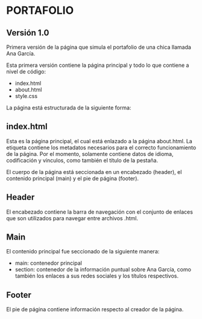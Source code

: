 # PORTAFOLIO

## Versión 1.0
Primera versión de la página que simula el portafolio de una chica llamada Ana García.

Esta primera versión contiene la página principal y todo lo que contiene a nivel de código:
- index.html
- about.html
- style.css

La página está estructurada de la siguiente forma:

## index.html
Esta es la página principal, el cual está enlazado a la página about.html.
La etiqueta </head> contiene los metadatos necesarios para el correcto funcionamiento de la página. Por el momento, solamente contiene datos de idioma, codificación y vínculos, como también el título de la pestaña.

El cuerpo de la página está seccionada en un encabezado (header), el contenido principal (main) y el pie de página (footer).

## Header
El encabezado contiene la barra de navegación con el conjunto de enlaces que son utilizados para navegar entre archivos .html.

## Main
El contenido principal fue seccionado de la siguiente manera:
- main: contenedor principal
- section: contenedor de la información puntual sobre Ana García, como también los enlaces a sus redes sociales y los títulos respectivos.

## Footer
El pie de página contiene información respecto al creador de la página.